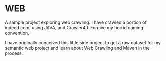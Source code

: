 # WEB

A sample project exploring web crawling. I have crawled a portion of indeed.com, using JAVA, and Crawler4J. Forgive my horrid naming convention. 

I have originally conceived this little side project to get a raw dataset for my semantic web project and learn about Web Crawling and Maven in the process.
